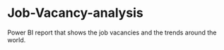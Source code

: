 # Job-Vacancy-analysis
Power BI report that shows the job vacancies and the trends around the world.
